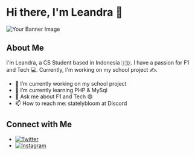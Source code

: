 # Hi there, I'm Leandra 👋

![Your Banner Image](url-to-your-banner-image)

## About Me

I'm Leandra, a CS Student based in Indonesia 🇮🇩. I have a passion for F1 and Tech 💻. Currently, I'm working on my school project ✍️.

- 🔭 I’m currently working on my school project
- 🌱 I’m currently learning PHP & MySql
- 💬 Ask me about F1 and Tech 😄
- 📫 How to reach me: statelybloom at Discord

## Connect with Me

- [![Twitter](https://img.shields.io/badge/-Twitter-blue)](https://x.com/Leandra_Wisnu)
- [![Instagram](https://img.shields.io/badge/-Instagram-purple)](https://www.instagram.com/leandra.ltly/)
